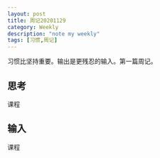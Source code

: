 ```yaml
---
layout: post
title: 周记20201129
category: Weekly
description: "note my weekly"
tags: [习惯,周记]
---
```


习惯比坚持重要。输出是更残忍的输入。第一篇周记。

## 思考

课程

## 输入

课程

